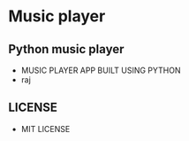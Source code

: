 # Music player

## Python music player
* MUSIC PLAYER APP BUILT USING PYTHON
* raj

## LICENSE
* MIT LICENSE
